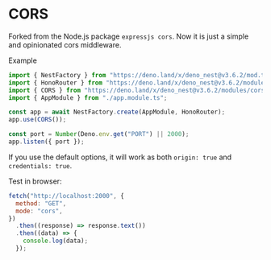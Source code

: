 # CORS

Forked from the Node.js package `expressjs cors`. Now it is just a simple and
opinionated cors middleware.

Example

```ts
import { NestFactory } from "https://deno.land/x/deno_nest@v3.6.2/mod.ts";
import { HonoRouter } from "https://deno.land/x/deno_nest@v3.6.2/modules/hono/mod.ts";
import { CORS } from "https://deno.land/x/deno_nest@v3.6.2/modules/cors/mod.ts";
import { AppModule } from "./app.module.ts";

const app = await NestFactory.create(AppModule, HonoRouter);
app.use(CORS());

const port = Number(Deno.env.get("PORT") || 2000);
app.listen({ port });
```

If you use the default options, it will work as both `origin: true` and
`credentials: true`.

Test in browser:

```js
fetch("http://localhost:2000", {
  method: "GET",
  mode: "cors",
})
  .then((response) => response.text())
  .then((data) => {
    console.log(data);
  });
```
